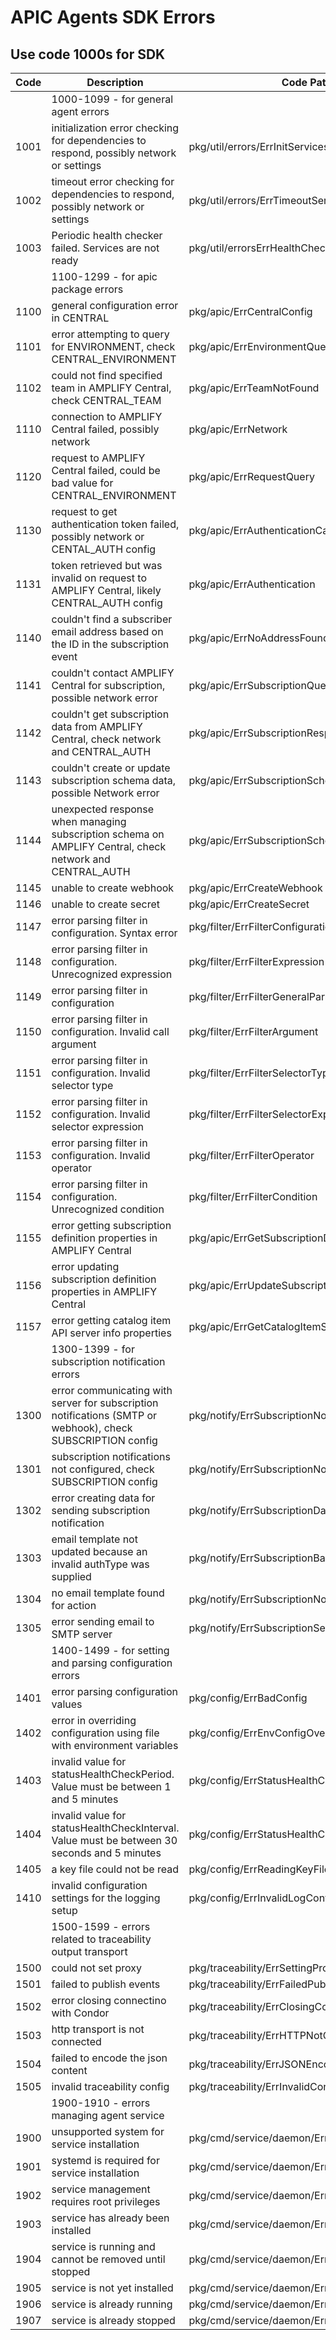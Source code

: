 # APIC Agents SDK Errors

## Use code 1000s for SDK

| Code | Description                                                                                                 | Code Path                                      |
|------|-------------------------------------------------------------------------------------------------------------|------------------------------------------------|
|      | 1000-1099 - for general agent errors                                                                        |                                                |
| 1001 | initialization error checking for dependencies to respond, possibly network or settings                     | pkg/util/errors/ErrInitServicesNotReady        |
| 1002 | timeout error checking for dependencies to respond, possibly network or settings                            | pkg/util/errors/ErrTimeoutServicesNotReady     |
| 1003 | Periodic health checker failed.  Services are not ready                                                     | pkg/util/errorsErrHealthCheck                  |
|      | 1100-1299 - for apic package errors                                                                         |                                                |
| 1100 | general configuration error in CENTRAL                                                                      | pkg/apic/ErrCentralConfig                      |
| 1101 | error attempting to query for ENVIRONMENT, check CENTRAL_ENVIRONMENT                                        | pkg/apic/ErrEnvironmentQuery                   |
| 1102 | could not find specified team in AMPLIFY Central, check CENTRAL_TEAM                                        | pkg/apic/ErrTeamNotFound                       |
| 1110 | connection to AMPLIFY Central failed, possibly network                                                      | pkg/apic/ErrNetwork                            |
| 1120 | request to AMPLIFY Central failed, could be bad value for CENTRAL_ENVIRONMENT                               | pkg/apic/ErrRequestQuery                       |
| 1130 | request to get authentication token failed, possibly network or CENTAL_AUTH config                          | pkg/apic/ErrAuthenticationCall                 |
| 1131 | token retrieved but was invalid on request to AMPLIFY Central, likely CENTRAL_AUTH config                   | pkg/apic/ErrAuthentication                     |
| 1140 | couldn't find a subscriber email address based on the ID in the subscription event                          | pkg/apic/ErrNoAddressFound                     |
| 1141 | couldn't contact AMPLIFY Central for subscription, possible network error                                   | pkg/apic/ErrSubscriptionQuery                  |
| 1142 | couldn't get subscription data from AMPLIFY Central, check network and CENTRAL_AUTH                         | pkg/apic/ErrSubscriptionResp                   |
| 1143 | couldn't create or update subscription schema data, possible Network error                                  | pkg/apic/ErrSubscriptionSchemaCreate           |
| 1144 | unexpected response when managing subscription schema on AMPLIFY Central, check network and CENTRAL_AUTH    | pkg/apic/ErrSubscriptionSchemaResp             |
| 1145 | unable to create webhook                                                                                    | pkg/apic/ErrCreateWebhook                      |
| 1146 | unable to create secret                                                                                     | pkg/apic/ErrCreateSecret                       |
| 1147 | error parsing filter in configuration. Syntax error                                                         | pkg/filter/ErrFilterConfiguration              |
| 1148 | error parsing filter in configuration. Unrecognized expression                                              | pkg/filter/ErrFilterExpression                 |
| 1149 | error parsing filter in configuration                                                                       | pkg/filter/ErrFilterGeneralParse               |
| 1150 | error parsing filter in configuration. Invalid call argument                                                | pkg/filter/ErrFilterArgument                   |
| 1151 | error parsing filter in configuration. Invalid selector type                                                | pkg/filter/ErrFilterSelectorType               |
| 1152 | error parsing filter in configuration. Invalid selector expression                                          | pkg/filter/ErrFilterSelectorExpr               |
| 1153 | error parsing filter in configuration. Invalid operator                                                     | pkg/filter/ErrFilterOperator                   |
| 1154 | error parsing filter in configuration. Unrecognized condition                                               | pkg/filter/ErrFilterCondition                  |
| 1155 | error getting subscription definition properties in AMPLIFY Central                                         | pkg/apic/ErrGetSubscriptionDefProperties       |
| 1156 | error updating subscription definition properties in AMPLIFY Central                                        | pkg/apic/ErrUpdateSubscriptionDefProperties    |
| 1157 | error getting catalog item API server info properties                                                       | pkg/apic/ErrGetCatalogItemServerInfoProperties |
|      | 1300-1399 - for subscription notification errors                                                            |                                                |
| 1300 | error communicating with server for subscription notifications (SMTP or webhook), check SUBSCRIPTION config | pkg/notify/ErrSubscriptionNotification         |
| 1301 | subscription notifications not configured, check SUBSCRIPTION config                                        | pkg/notify/ErrSubscriptionNoNotifications      |
| 1302 | error creating data for sending subscription notification                                                   | pkg/notify/ErrSubscriptionData                 |
| 1303 | email template not updated because an invalid authType was supplied                                         | pkg/notify/ErrSubscriptionBadAuthtype          |
| 1304 | no email template found for action                                                                          | pkg/notify/ErrSubscriptionNoTemplateForAction  |
| 1305 | error sending email to SMTP server                                                                          | pkg/notify/ErrSubscriptionSendEmail            |
|      | 1400-1499 - for setting and parsing configuration errors                                                    |                                                |
| 1401 | error parsing configuration values                                                                          | pkg/config/ErrBadConfig                        |
| 1402 | error in overriding configuration using file with environment variables                                     | pkg/config/ErrEnvConfigOverride                |
| 1403 | invalid value for statusHealthCheckPeriod. Value must be between 1 and 5 minutes                            | pkg/config/ErrStatusHealthCheckPeriod          |
| 1404 | invalid value for statusHealthCheckInterval. Value must be between 30 seconds and 5 minutes                 | pkg/config/ErrStatusHealthCheckInterval        |
| 1405 | a key file could not be read                                                                                | pkg/config/ErrReadingKeyFile                   |
| 1410 | invalid configuration settings for the logging setup                                                        | pkg/config/ErrInvalidLogConfig                 |
|      | 1500-1599 - errors related to traceability output transport                                                 |                                                |
| 1500 | could not set proxy                                                                                         | pkg/traceability/ErrSettingProxy               |
| 1501 | failed to publish events                                                                                    | pkg/traceability/ErrFailedPublishing           |
| 1502 | error closing connectino with Condor                                                                        | pkg/traceability/ErrClosingCondorConnection    |
| 1503 | http transport is not connected                                                                             | pkg/traceability/ErrHTTPNotConnected           |
| 1504 | failed to encode the json content                                                                           | pkg/traceability/ErrJSONEncodeFailed           |
| 1505 | invalid traceability config                                                                                 | pkg/traceability/ErrInvalidConfig              |
|      | 1900-1910 - errors managing agent service                                                                   |                                                |
| 1900 | unsupported system for service installation                                                                 | pkg/cmd/service/daemon/ErrUnsupportedSystem    |
| 1901 | systemd is required for service installation                                                                | pkg/cmd/service/daemon/ErrNeedSystemd          |
| 1902 | service management requires root privileges                                                                 | pkg/cmd/service/daemon/ErrRootPrivileges       |
| 1903 | service has already been installed                                                                          | pkg/cmd/service/daemon/ErrAlreadyInstalled     |
| 1904 | service is running and cannot be removed until stopped                                                      | pkg/cmd/service/daemon/ErrCurrentlyRunning     |
| 1905 | service is not yet installed                                                                                | pkg/cmd/service/daemon/ErrNotInstalled         |
| 1906 | service is already running                                                                                  | pkg/cmd/service/daemon/ErrAlreadyRunning       |
| 1907 | service is already stopped                                                                                  | pkg/cmd/service/daemon/ErrAlreadyStopped       |
